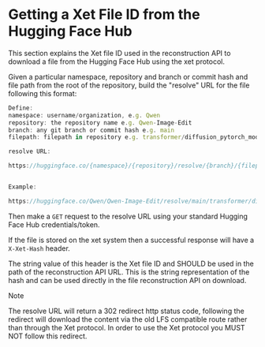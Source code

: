 # Getting a Xet File ID from the Hugging Face Hub

This section explains the Xet file ID used in the reconstruction API to download a file from the Hugging Face Hub using the xet protocol.

Given a particular namespace, repository and branch or commit hash and file path from the root of the repository, build the "resolve" URL for the file following this format:

```js
Define:
namespace: username/organization, e.g. Qwen
repository: the repository name e.g. Qwen-Image-Edit
branch: any git branch or commit hash e.g. main
filepath: filepath in repository e.g. transformer/diffusion_pytorch_model-00001-of-00009.safetensors 

resolve URL:

https://huggingface.co/{namespace}/{repository}/resolve/{branch}/{filepath}


Example:

https://huggingface.co/Qwen/Qwen-Image-Edit/resolve/main/transformer/diffusion_pytorch_model-00001-of-00009.safetensors
```

Then make a `GET` request to the resolve URL using your standard Hugging Face Hub credentials/token.

If the file is stored on the xet system then a successful response will have a `X-Xet-Hash` header.

The string value of this header is the Xet file ID and SHOULD be used in the path of the reconstruction API URL.
This is the string representation of the hash and can be used directly in the file reconstruction API on download.

> [!NOTE]
> The resolve URL will return a 302 redirect http status code, following the redirect will download the content via the old LFS compatible route rather than through the Xet protocol.
In order to use the Xet protocol you MUST NOT follow this redirect.
